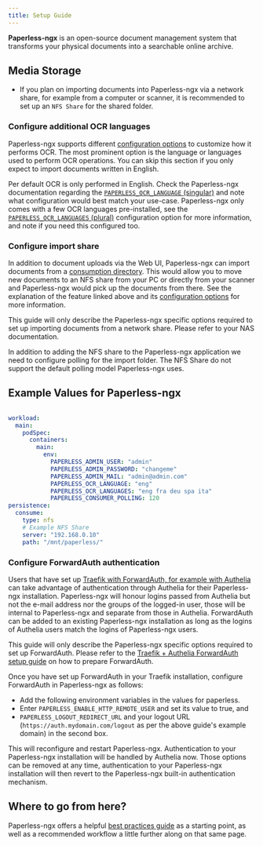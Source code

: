 ```yaml
---
title: Setup Guide
---
```


**Paperless-ngx** is an open-source document management system that transforms your physical documents into a searchable
online archive.

## Media Storage

- If you plan on importing documents into Paperless-ngx via a network share, for example from a computer or scanner, it
  is recommended to set up an `NFS Share` for the shared folder.

### Configure additional OCR languages

Paperless-ngx supports different [configuration options](https://docs.paperless-ngx.com/configuration/#ocr) to customize
how it performs OCR. The most prominent option is the language or languages used to perform OCR operations. You can skip
this section if you only expect to import documents written in English.

Per default OCR is only performed in English. Check the Paperless-ngx documentation regarding the
[`PAPERLESS_OCR_LANGUAGE` (singular)](https://docs.paperless-ngx.com/configuration/#ocr) and note what configuration
would best match your use-case. Paperless-ngx only comes with a few OCR languages pre-installed, see the
[`PAPERLESS_OCR_LANGUAGES` (plural)](https://docs.paperless-ngx.com/configuration/#docker) configuration option for more
information, and note if you need this configured too.

### Configure import share

In addition to document uploads via the Web UI, Paperless-ngx can import documents from a [consumption
directory](https://docs.paperless-ngx.com/usage/#the-consumption-directory). This would allow you to move new documents
to an NFS share from your PC or directly from your scanner and Paperless-ngx would pick
up the documents from there. See the explanation of the feature linked above and its [configuration
options](https://docs.paperless-ngx.com/configuration/#consume_config) for more information.

This guide will only describe the Paperless-ngx specific options required to set up importing documents from a network
share. Please refer to your NAS documentation.

In addition to adding the NFS share to the Paperless-ngx application we need to configure polling for the import folder.
The NFS Share do not support the default polling model Paperless-ngx uses.

## Example Values for Paperless-ngx

```yaml

workload:
  main:
    podSpec:
      containers:
        main:
          env:
            PAPERLESS_ADMIN_USER: "admin"
            PAPERLESS_ADMIN_PASSWORD: "changeme"
            PAPERLESS_ADMIN_MAIL: "admin@admin.com"
            PAPERLESS_OCR_LANGUAGE: "eng"
            PAPERLESS_OCR_LANGUAGES: "eng fra deu spa ita"
            PAPERLESS_CONSUMER_POLLING: 120
persistence:
  consume:
    type: nfs
    # Example NFS Share
    server: "192.168.0.10"
    path: "/mnt/paperless/"

```

### Configure ForwardAuth authentication

Users that have set up [Traefik with ForwardAuth, for example with Authelia](/truecharts/charts/stable/authelia/setup-guide/)
can take advantage of authentication through Authelia for their Paperless-ngx installation. Paperless-ngx will honour
logins passed from Authelia but not the e-mail address nor the groups of the logged-in user, those will be internal to
Paperless-ngx and separate from those in Authelia. ForwardAuth can be added to an existing Paperless-ngx installation as
long as the logins of Authelia users match the logins of Paperless-ngx users.

This guide will only describe the Paperless-ngx specific options required to set up ForwardAuth. Please refer to the
[Traefik + Authelia ForwardAuth setup guide](/truecharts/charts/stable/authelia/setup-guide/) on how to prepare ForwardAuth.

Once you have set up ForwardAuth in your Traefik installation, configure ForwardAuth in Paperless-ngx as follows:

  - Add the following environment variables in the values for paperless.
  - Enter `PAPERLESS_ENABLE_HTTP_REMOTE_USER` and set its value to true, and
  - `PAPERLESS_LOGOUT_REDIRECT_URL` and your logout URL (`https://auth.mydomain.com/logout` as per the above guide's example domain) in the second box.

This will reconfigure and restart Paperless-ngx. Authentication to
your Paperless-ngx installation will be handled by Authelia now. Those options can be removed at any time,
authentication to your Paperless-ngx installation will then revert to the Paperless-ngx built-in authentication
mechanism.

## Where to go from here?

Paperless-ngx offers a helpful [best practices guide](https://docs.paperless-ngx.com/usage/#basic-searching) as a
starting point, as well as a recommended workflow a little further along on that same page.
